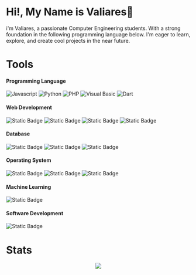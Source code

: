 # Hi!, My Name is Valiares👋
i'm Valiares, a passionate Computer Engineering students. With a strong foundation in the following programming language below. I'm eager to learn, explore, and create cool projects in the near future.

# Tools

<h4>Programming Language</h4>

![Javascript](https://img.shields.io/badge/javascript-%23F7DF1E?style=flat&logo=javascript&logoColor=white&labelColor=black&color=white)
![Python](https://img.shields.io/badge/python-%233776AB?style=flat&logo=python&logoColor=white&labelColor=black&color=white) 
![PHP](https://img.shields.io/badge/php-%23777BB4?style=flat&logo=php&logoColor=white&labelColor=black&color=white) 
![Visual Basic](https://img.shields.io/badge/visual_basic-%23512BD4?style=flat&logo=.net&logoColor=white&labelColor=black&color=white) 
![Dart](https://img.shields.io/badge/dart-%230175C2?style=flat&logo=dart&logoColor=white&labelColor=black&color=white)

<h4>Web Development</h4>
<img alt="Static Badge" src="https://img.shields.io/badge/html-%23E34F26?style=flat&logo=html5&logoColor=white&labelColor=black&color=white"> <img alt="Static Badge" src="https://img.shields.io/badge/laravel-%23FF2D20?style=flat&logo=laravel&logoColor=white&labelColor=black&color=white"> <img alt="Static Badge" src="https://img.shields.io/badge/bootstrap-%237952B3?style=flat&logo=bootstrap&logoColor=white&labelColor=black&color=white"> <img alt="Static Badge" src="https://img.shields.io/badge/css-%23663399?style=flat&logo=css&logoColor=white&labelColor=black&color=white">

<h4>Database</h4>
<img alt="Static Badge" src="https://img.shields.io/badge/supabase-%233FCF8E?style=flat&logo=supabase&logoColor=white&labelColor=black&color=white"> <img alt="Static Badge" src="https://img.shields.io/badge/firebase-%23DD2C00?style=flat&logo=firebase&logoColor=white&labelColor=black&color=white"> <img alt="Static Badge" src="https://img.shields.io/badge/mysql-%234479A1?style=flat&logo=mysql&logoColor=white&labelColor=black&color=white">

<h4>Operating System</h4>
<img alt="Static Badge" src="https://img.shields.io/badge/ubuntu-%23E95420?style=flat&logo=ubuntu&logoColor=white&labelColor=black&color=white"> <img alt="Static Badge" src="https://img.shields.io/badge/zorin-%2315A6F0?style=flat&logo=zorin&logoColor=white&labelColor=black&color=white"> <img alt="Static Badge" src="https://img.shields.io/badge/arch_linux-%231793D1?style=flat&logo=arch%20linux&logoColor=white&labelColor=black&color=white">

<h4>Machine Learning</h4>
<img alt="Static Badge" src="https://img.shields.io/badge/tensorflow-%23FF6F00?style=flat&logo=tensorflow&logoColor=white&labelColor=black&color=white">


<h4>Software Development</h4>
<img alt="Static Badge" src="https://img.shields.io/badge/flutter-%2302569B?style=flat&logo=flutter&labelColor=black&color=white">

# Stats
<p align="center">
  <img src="https://github-readme-stats.vercel.app/api/top-langs/?username=efreetgaming&layout=compact&bg_color=000000&text_color=FFFFFF"/>
</p>